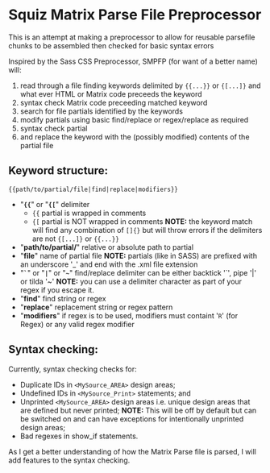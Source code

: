 # Squiz Matrix Parse File Preprocessor

This is an attempt at making a preprocessor to allow for reusable parsefile chunks to be assembled then checked for basic syntax errors

Inspired by the Sass CSS Preprocessor, SMPFP (for want of a better name) will:

1.	read through a file finding keywords delimited by `{{...}}` or `{[...]}` and what ever HTML or Matrix code preceeds the keyword
2.	syntax check Matrix code preceeding matched keyword
3.	search for file partials identified by the keywords
4.	modify partials using basic find/replace or regex/replace as required
5.	syntax check partial
6.	and replace the keyword with the (possibly modified) contents of the partial file

## Keyword structure:
```
{{path/to/partial/file|find|replace|modifiers}}
```

*	"__`{{`__" or "__`{[`__"  delimiter
	*	`{{` partial is wrapped in comments
	*	`{[` partial is NOT wrapped in comments
	__NOTE:__ the keyword match will find any combination of `[]{}` but will throw errors if the delimiters are not `{[...]}` or `{{...}}`
*	"__path/to/partial/__" relative or absolute path to partial
*	"__file__" name of partial file
	__NOTE:__ partials (like in SASS) are prefixed with an underscore '_' and end with the .xml file extension
*	"__<code>&#96;</code>__" or "__`|`__" or "__`~`__" find/replace delimiter can be either backtick '&#96;', pipe '|' or tilda '~'
	__NOTE:__ you can use a delimiter character as part of your regex if you escape it.
*	"__find__"  find string or regex
*	"__replace__" replacement string or regex pattern
*	"__modifiers__" if regex is to be used, modifiers must containt '`R`' (for Regex) or any valid regex modifier

## Syntax checking:

Currently, syntax checking checks for:
*	Duplicate IDs in `<MySource_AREA>` design areas;
*	Undefined IDs in `<MySource_Print>` statements; and
*	Unprinted `<MySource_AREA>` design areas  i.e. unique design areas that are defined but never printed;
	__NOTE:__ This will be off by default but can be switched on and can have exceptions for intentionally unprinted design areas;
*	Bad regexes in show_if statements.

As I get a better understanding of how the Matrix Parse file is parsed, I will add features to the syntax checking.